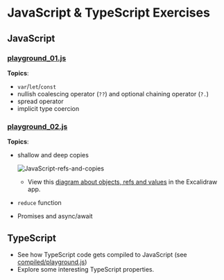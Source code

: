 # JavaScript & TypeScript Exercises

## JavaScript

### [playground_01.js](./playground_01.js )

**Topics**:

- `var`/`let`/`const`
- nullish coalescing operator (`??`) and optional chaining operator (`?.`)
- spread operator
- implicit type coercion

### [playground_02.js](./playground_02.js )

**Topics**:

- shallow and deep copies

  ![JavaScript-refs-and-copies](https://user-images.githubusercontent.com/1945462/148828194-08d03992-e7ba-4e3f-ae3b-af026ad44d91.png)

  - View this [diagram about objects, refs and values](https://excalidraw.com/#json=PA6H8cwO0Z4VZuqWvzzHk,8Us9WhV50oEac0L5c14d6g]) in the Excalidraw app.

- `reduce` function
- Promises and async/await

## TypeScript

- See how TypeScript code gets compiled to JavaScript (see [compiled/playground.js](./compiled/playground.js))
- Explore some interesting TypeScript properties.
